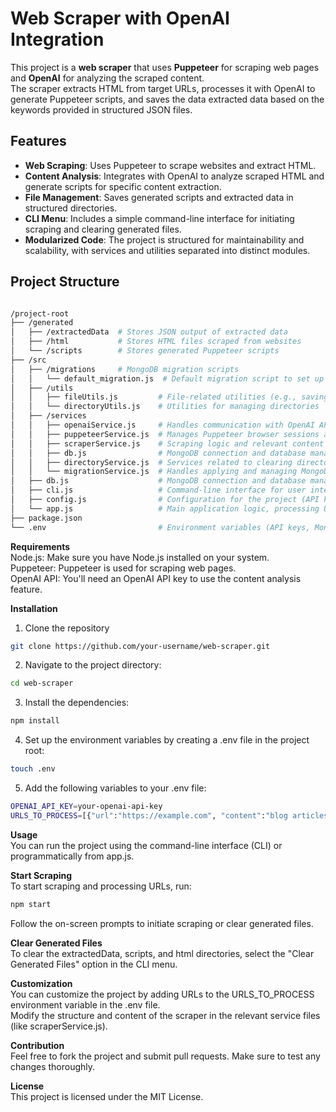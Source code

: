# Web Scraper with OpenAI Integration

This project is a **web scraper** that uses **Puppeteer** for scraping web pages and **OpenAI** for analyzing the scraped content.  
The scraper extracts HTML from target URLs, processes it with OpenAI to generate Puppeteer scripts, and saves the data extracted data based on the keywords provided in structured JSON files.

## Features

- **Web Scraping**: Uses Puppeteer to scrape websites and extract HTML.
- **Content Analysis**: Integrates with OpenAI to analyze scraped HTML and generate scripts for specific content extraction.
- **File Management**: Saves generated scripts and extracted data in structured directories.
- **CLI Menu**: Includes a simple command-line interface for initiating scraping and clearing generated files.
- **Modularized Code**: The project is structured for maintainability and scalability, with services and utilities separated into distinct modules.

## Project Structure

```bash

/project-root
├── /generated
│   ├── /extractedData  # Stores JSON output of extracted data
│   ├── /html           # Stores HTML files scraped from websites
│   └── /scripts        # Stores generated Puppeteer scripts
├── /src
│   ├── /migrations     # MongoDB migration scripts
│   │   └── default_migration.js  # Default migration script to set up initial collections
│   ├── /utils
│   │   ├── fileUtils.js         # File-related utilities (e.g., saving files, ensuring directories exist)
│   │   └── directoryUtils.js    # Utilities for managing directories
│   ├── /services
│   │   ├── openaiService.js     # Handles communication with OpenAI API
│   │   ├── puppeteerService.js  # Manages Puppeteer browser sessions and scraping logic
│   │   ├── scraperService.js    # Scraping logic and relevant content checking
│   │   ├── db.js                # MongoDB connection and database management
│   │   ├── directoryService.js  # Services related to clearing directories
│   │   └── migrationService.js  # Handles applying and managing MongoDB migrations
│   ├── db.js                    # MongoDB connection and database management
│   ├── cli.js                   # Command-line interface for user interactions, including migrations
│   ├── config.js                # Configuration for the project (API keys, URLs to process)
│   └── app.js                   # Main application logic, processing URLs and orchestrating services
├── package.json
└── .env                         # Environment variables (API keys, MongoDB connection string, URLs to process)

```
**Requirements**  
Node.js: Make sure you have Node.js installed on your system.  
Puppeteer: Puppeteer is used for scraping web pages.  
OpenAI API: You'll need an OpenAI API key to use the content analysis feature.  

**Installation**  
1. Clone the repository  
```bash
git clone https://github.com/your-username/web-scraper.git
```
2. Navigate to the project directory:  
```bash
cd web-scraper
```
3. Install the dependencies:  
```bash
npm install
```
4. Set up the environment variables by creating a .env file in the project root:  
```bash
touch .env
```
5. Add the following variables to your .env file:  
```bash
OPENAI_API_KEY=your-openai-api-key
URLS_TO_PROCESS=[{"url":"https://example.com", "content":"blog articles"}]
```

**Usage**  
You can run the project using the command-line interface (CLI) or programmatically from app.js.  

**Start Scraping**  
To start scraping and processing URLs, run:  
```bash
npm start
```
Follow the on-screen prompts to initiate scraping or clear generated files.  

**Clear Generated Files**  
To clear the extractedData, scripts, and html directories, select the "Clear Generated Files" option in the CLI menu.  

**Customization**  
You can customize the project by adding URLs to the URLS_TO_PROCESS environment variable in the .env file.  
Modify the structure and content of the scraper in the relevant service files (like scraperService.js).

**Contribution**  
Feel free to fork the project and submit pull requests. Make sure to test any changes thoroughly.  

**License**  
This project is licensed under the MIT License.  
